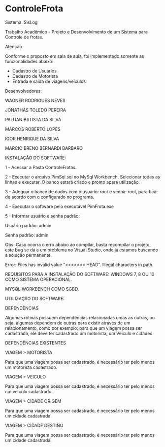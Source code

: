 ﻿# ControleFrota

Sistema: SisLog

Trabalho Acadêmico - Projeto e Desenvolvimento de um Sistema para Controle de frotas.


Atenção

Conforme o proposto em sala de aula, foi implementado somente as funcionalidades abaixo:
- Cadastro de Usuários
- Cadastro de Motorista
- Entrada e saída de viagens/veículos


Desenvolvedores:

WAGNER RODRIGUES NEVES

JONATHAS TOLEDO PEREIRA

PALUAN BATISTA DA SILVA

MARCOS ROBERTO LOPES

IGOR HENRIQUE DA SILVA

MARCIO BRENO BERNARDI BARBARO


INSTALAÇÃO DO SOFTWARE:

1 - Acessar a Pasta ControleFrotas.

2 - Executar o arquivo PimSql.sql no MySql Workbench. Selecionar todas as linhas e executar. O banco estará criado e pronto apara utilização.

3 - Adequar o banco de dados com o usuario: root e senha: root, para ficar de acordo com o configurado no programa.

4 - Executar o software pelo executável PimFrota.exe

5 - Informar usuário e senha padrão:

Usuário padrão: admin

Senha padrão: admin

Obs: Caso ocorra o erro abaixo ao compilar, basta recompilar o projeto, este bug se da a um problema no Visual Studio, onde já estamos buscando a solução permanente.

Error: Files has invalid value "<<<<<<< HEAD". Illegal characters in path.


REQUISITOS PARA A INSTALAÇÃO DO SOFTWARE:
WINDOWS 7, 8 OU 10 COMO SISTEMA OPERACIONAL.

MYSQL WORKBENCH COMO SGBD.

UTILIZAÇÃO DO SOFTWARE:

DEPENDÊNCIAS

Algumas rotinas possuem dependências relacionadas umas as outras, ou seja, algumas dependem de outras para existir através de um relacionamento, como por exemplo:
para que um viagem possa ser cadastrada, ele deve ter cadastrado um motorista, um Veiculo e cidades.

DEPENDÊNCIAS EXISTENTES

VIAGEM > MOTORISTA

Para que uma viagem possa ser cadastrado, é necessário ter pelo menos um motorista cadastrado.

VIAGEM > VEICULO

Para que uma viagem possa ser cadastrado, é necessário ter pelo menos um veiculo cadastrado.

VIAGEM > CIDADE ORIGEM

Para que uma viagem possa ser cadastrado, é necessário ter pelo menos um cidade cadastrada.

VIAGEM > CIDADE DESTINO

Para que uma viagem possa ser cadastrado, é necessário ter pelo menos um cidade cadastrada.
